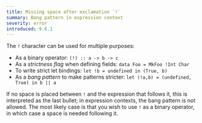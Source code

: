 ```yaml
---
title: Missing space after exclamation `!`
summary: Bang pattern in expression context
severity: error
introduced: 9.6.1
---
```


The `!` character can be used for multiple purposes:

- As a binary operator: `(!) :: a -> b -> c`
- As a *strictness flag* when defining fields: `data Foo = MkFoo !Int Char`
- To write strict let bindings: `let !b = undefined in (True, b)`
- As a *bang pattern* to make patterns stricter: `let (!a,b) = (undefined, True) in b || a`

If no space is placed between `!` and the expression that follows it, this is interpreted as the last bullet; in expression contexts, the bang pattern is not allowed. The most likely case is that you wish to use `!` as a binary operator, in which case a space is needed following it.
